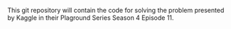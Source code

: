 This git repository will contain the code for solving the problem presented by Kaggle in their Plaground Series Season 4 Episode 11.
